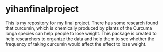 # yihanfinalproject
This is my repository for my final project.
There has some research found that curcumin, which is chemically produced by plants of the Curcuma longa species can help people to lose weight.
This package is created to help researchers to organize the data and help them to see whether the frequency of taking curcumin would affect the effect to lose weight. 
